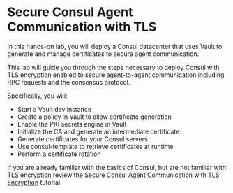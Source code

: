 # Secure Consul Agent Communication with TLS

In this hands-on lab, you will deploy a Consul datacenter that uses Vault to generate and manage certificates to secure agent communication.

This lab will guide you through the steps necessary to deploy Consul with TLS encryption enabled to secure agent-to-agent communication including RPC requests and the consensus protocol.

Specifically, you will:

- Start a Vault dev instance
- Create a policy in Vault to allow certificate generation
- Enable the PKI secrets engine in Vault
- Initialize the CA and generate an intermediate certificate
- Generate certificates for your Consul servers
- Use consul-template to retrieve certificates at runtime
- Perform a certificate rotation

If you are already familiar with the basics of Consul, but are not familiar with TLS encryption review the [Secure Consul Agent Communication with TLS Encryption](https://learn.hashicorp.com/tutorials/consul/tls-encryption-secure?in=consul/secure-production) tutorial. 
